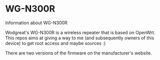 # WG-N300R
Information about WG-N300R

Wodgreat's WG-N300R is a wireless repeater that is based on OpenWrt. This repos aims at giving a way to me (and subsequently owners of this device) to get root access and maybe sources :)

There are two versions of the firmware on the manufacturer's website.

